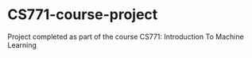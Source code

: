# CS771-course-project
Project completed as part of the course CS771: Introduction To Machine Learning
